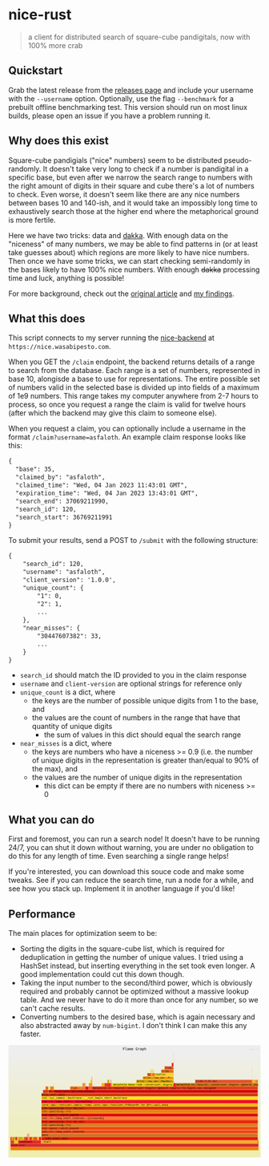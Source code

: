 # nice-rust

> a client for distributed search of square-cube pandigitals, now with 100% more crab

## Quickstart

Grab the latest release from the [releases page](https://github.com/wasabipesto/nice-rust/releases/latest) and include your username with the `--username` option. Optionally, use the flag `--benchmark` for a prebuilt offline benchmarking test. This version should run on most linux builds, please open an issue if you have a problem running it.

## Why does this exist

Square-cube pandigials ("nice" numbers) seem to be distributed pseudo-randomly. It doesn't take very long to check if a number is pandigital in a specific base, but even after we narrow the search range to numbers with the right amount of digits in their square and cube there's a lot of numbers to check. Even worse, it doesn't seem like there are any nice numbers between bases 10 and 140-ish, and it would take an impossibly long time to exhaustively search those at the higher end where the metaphorical ground is more fertile.

Here we have two tricks: data and [dakka](https://tvtropes.org/pmwiki/pmwiki.php/Main/MoreDakka). With enough data on the "niceness" of many numbers, we may be able to find patterns in (or at least take guesses about) which regions are more likely to have nice numbers. Then once we have some tricks, we can start checking semi-randomly in the bases likely to have 100% nice numbers. With enough ~~dakka~~ processing time and luck, anything is possible!

For more background, check out the [original article](https://beautifulthorns.wixsite.com/home/post/is-69-unique) and [my findings](https://wasabipesto.com/nice).

## What this does

This script connects to my server running the [nice-backend](https://github.com/wasabipesto/nice-backend) at `https://nice.wasabipesto.com`. 

When you GET the `/claim` endpoint, the backend returns details of a range to search from the database. Each range is a set of numbers, represented in base 10, alongisde a base to use for representations. The entire possible set of numbers valid in the selected base is divided up into fields of a maximum of 1e9 numbers. This range takes my computer anywhere from 2-7 hours to process, so once you request a range the claim is valid for twelve hours (after which the backend may give this claim to someone else).

When you request a claim, you can optionally include a username in the format `/claim?username=asfaloth`. An example claim response looks like this:

```
{
  "base": 35,
  "claimed_by": "asfaloth",
  "claimed_time": "Wed, 04 Jan 2023 11:43:01 GMT",
  "expiration_time": "Wed, 04 Jan 2023 13:43:01 GMT",
  "search_end": 37069211990,
  "search_id": 120,
  "search_start": 36769211991
}
```

To submit your results, send a POST to `/submit` with the following structure:

```
{
    "search_id": 120, 
    "username": "asfaloth", 
    "client_version": '1.0.0', 
    "unique_count": {
        "1": 0,
        "2": 1,
        ...
    }, 
    "near_misses": {
        "30447607382": 33,
        ...
    }
}
```

- `search_id` should match the ID provided to you in the claim response
- `username` and `client-version` are optional strings for reference only
- `unique_count` is a dict, where
    - the keys are the number of possible unique digits from 1 to the base, and
    - the values are the count of numbers in the range that have that quantity of unique digits
        - the sum of values in this dict should equal the search range
- `near_misses` is a dict, where
    - the keys are numbers who have a niceness >= 0.9 (i.e. the number of unique digits in the representation is greater than/equal to 90% of the max), and
    - the values are the number of unique digits in the representation
        - this dict can be empty if there are no numbers with niceness >= 0

## What you can do

First and foremost, you can run a search node! It doesn't have to be running 24/7, you can shut it down without warning, you are under no obligation to do this for any length of time. Even searching a single range helps!

If you're interested, you can download this souce code and make some tweaks. See if you can reduce the search time, run a node for a while, and see how you stack up. Implement it in another language if you'd like!

## Performance

The main places for optimization seem to be:

- Sorting the digits in the square-cube list, which is required for deduplication in getting the number of unique values. I tried using a HashSet instead, but inserting everything in the set took even longer. A good implementation could cut this down though.
- Taking the input number to the second/third power, which is obviously required and probably cannot be optimized without a massive lookup table. And we never have to do it more than once for any number, so we can't cache results.
- Converting numbers to the desired base, which is again necessary and also abstracted away by `num-bigint`. I don't think I can make this any faster.

![Flamegraph](./flamegraph.svg)